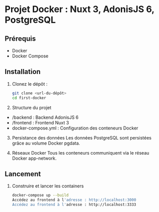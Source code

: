 # Projet Docker : Nuxt 3, AdonisJS 6, PostgreSQL

## Prérequis
- Docker
- Docker Compose

## Installation

1. Clonez le dépôt :
   ```bash
   git clone <url-du-dépôt>
   cd first-docker 
   ```

2. Structure du projet
- /backend : Backend AdonisJS 6
- /frontend : Frontend Nuxt 3
- docker-compose.yml : Configuration des conteneurs Docker

3. Persistance des données
Les données PostgreSQL sont persistées grâce au volume Docker pgdata.

4. Réseaux Docker
Tous les conteneurs communiquent via le réseau Docker app-network.

## Lancement

1. Construire et lancer les containers
   ```bash
   docker-compose up --build
   Accédez au frontend à l'adresse : http://localhost:3000
   Accédez au frontend à l'adresse : http://localhost:3333
   ```